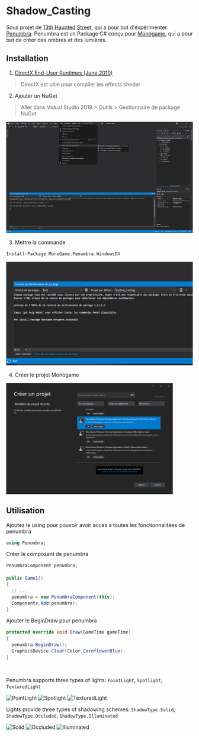 # Shadow_Casting
Sous projet de [13th Haunted Street](https://github.com/AlecInfo/13th_Haunted_Street), qui a pour but d'expérimenter [Penumbra](https://github.com/discosultan/penumbra). Penumbra 
est un Package C# conçu pour [Monogame](https://www.monogame.net/), qui a pour but de créer des ombres et des lumières.


## Installation

1. [DirectX End-User Runtimes (June 2010)](https://www.microsoft.com/en-us/download/details.aspx?id=8109)
> DirectX est utile pour compiler les effects sheder

2. Ajouter un NuGet
> Aller dans Vidual Studio 2019 > Outils > Gestionnaire de package NuGet
> <br>
<p>
  <img src="https://github.com/AlecInfo/Shadow_Casting/blob/master/Documentation/InstallNuGet.png" alt="NuGet" Height="300">
</p>

3. Mettre la commande

```shell
Install-Package MonoGame.Penumbra.WindowsDX
```
<p>
  <img src="https://github.com/AlecInfo/Shadow_Casting/blob/master/Documentation/InstallPackage.png" alt="Install Package" Height="280">
</p>

4. Créer le projet Monogame

<p>
  <img src="https://github.com/AlecInfo/Shadow_Casting/blob/master/Documentation/CreateProjectMonogame.png" alt="Create monogame project" Height="300">
</p>

## Utilisation

Ajoutez le using pour pouvoir avoir acces a toutes les fonctionnalitées de penumbra
```cs
using Penumbra;
``` 

Créer le composant de penumbra
```cs
PenumbraComponent penumbra;

public Game1()
{
  // ...
  penumbra = new PenumbraComponent(this);
  Components.Add(penumbra);
}
```

Ajouter le BeginDraw pour penumbra
```cs
protected override void Draw(GameTime gameTime)
{
  penumbra.BeginDraw();
  GraphicsDevice.Clear(Color.CornflowerBlue);
}
```
<br>

Penumbra supports three types of lights: `PointLight`, `Spotlight`, `TexturedLight`

![PointLight](https://github.com/discosultan/penumbra/raw/master/Documentation/PointLight.png)
![Spotlight](https://github.com/discosultan/penumbra/raw/master/Documentation/Spotlight.png)
![TexturedLight](https://github.com/discosultan/penumbra/blob/master/Documentation/TexturedLight.png)

Lights provide three types of shadowing schemes: `ShadowType.Solid`, `ShadowType.Occluded`, `ShadowType.Illuminated`

![Solid](https://github.com/discosultan/penumbra/blob/master/Documentation/Solid.png)
![Occluded](https://github.com/discosultan/penumbra/raw/master/Documentation/Occluded.png)
![Illuminated](https://github.com/discosultan/penumbra/raw/master/Documentation/Illuminated.png)
